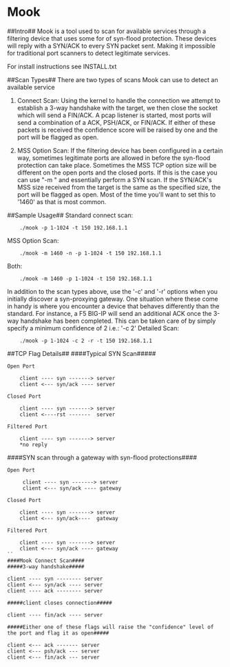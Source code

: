 Mook
======
##Intro##
Mook is a tool used to scan for available services through a filtering device
that uses some for of syn-flood protection. These devices will reply with a 
SYN/ACK to every SYN packet sent. Making it impossible for traditional port
scanners to detect legitimate services. 

For install instructions see INSTALL.txt

##Scan Types##
There are two types of scans Mook can use to detect an available service

1. Connect Scan: Using the kernel to handle the connection we attempt to establish
a 3-way handshake with the target, we then close the socket which will send a
FIN/ACK. A pcap listener is started, most ports will send a combination of
a ACK, PSH/ACK, or FIN/ACK. If either of these packets is received the confidence
score will be raised by one and the port will be flagged as open.

2. MSS Option Scan: If the filtering device has been configured in a certain
way, sometimes legitimate ports are allowed in before the syn-flood protection
can take place. Sometimes the MSS TCP option size will be different on the open 
ports and the closed ports. If this is the case you can use "-m <size>" and 
essentially perform a SYN scan. If the SYN/ACK's MSS size received from the target
is the same as the specified size, the port will be flagged as open. Most of the 
time you'll want to set this to '1460' as that is most common. 

##Sample Usage##
Standard connect scan: 
```
    ./mook -p 1-1024 -t 150 192.168.1.1
```
MSS Option Scan: 
```
    ./mook -m 1460 -n -p 1-1024 -t 150 192.168.1.1
```
Both: 
``` 
    ./mook -m 1460 -p 1-1024 -t 150 192.168.1.1
```

In addition to the scan types above, use the '-c' and '-r' options when you 
initially discover a syn-proxying gateway. One situation where these come in handy
is where you encounter a device that behaves differently than the standard.
For instance, a F5 BIG-IP will send an additional ACK once the 3-way handshake has
been completed. This can be taken care of by simply specify a minimum confidence
of 2 i.e.: '-c 2'
Detailed Scan: 
```
    ./mook -p 1-1024 -c 2 -r -t 150 192.168.1.1
```

##TCP Flag Details##
####Typical SYN Scan#####
```
Open Port

    client ---- syn -------> server
    client <--- syn/ack ---- server

Closed Port

    client ---- syn -------> server
    client <----rst -------  server

Filtered Port

    client ---- syn -------> server
    *no reply
```
####SYN scan through a gateway with syn-flood protections####
```
Open Port

     client ---- syn -------> server
     client <--- syn/ack ---- gateway

Closed Port

    client ---- syn -------> server
    client <--- syn/ack----  gateway

Filtered Port

    client ---- syn -------> server
    client <--- syn/ack ---- gateway
``
####Mook Connect Scan####
#####3-way handshake#####
```
    client ---- syn -------- server   
    client <--- syn/ack ---- server         
    client ---- ack -------- server 
```
#####client closes connection#####
```
    client ---- fin/ack ---- server
```
#####Either one of these flags will raise the "confidence" level of the port and flag it as open#####
```
    client <--- ack ------- server         
    client <--- psh/ack --- server    
    client <--- fin/ack --- server
```
